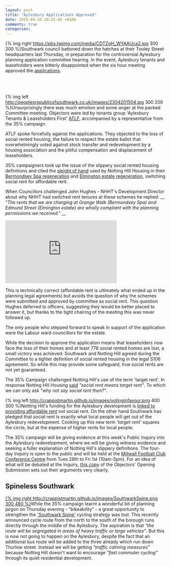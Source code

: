 ```yaml
---
layout: post
title: "Aylesbury Applications Approved"
date: 2015-04-26 20:25:05 +0100
comments: true
categories: 
---
```

{% img right https://pbs.twimg.com/media/CDTZqH_WYAAUca2.jpg 300 200 %}Southwark council battoned down the hatches at their Tooley Street headquarters last Thursday, in preparation for the controversial Aylesbury planning application committee hearing.
In the event, Aylesbury tenants and leaseholders were bitterly disappointed when the six hour meeting approved the [applications](http://35percent.org/blog/2014/11/01/aylesbury-estate-planning-application/).
</br>
</br>
</br>
</br>

{% img left http://peoplesrepublicofsouthwark.co.uk/images/2304201504.jpg 300 200 %}Unsurprisingly there was much emotion and some anger at the packed Committee meeting. Objectors were led by tenants group 'Aylesbury Tenants & Leaseholders First' [ATLF](http://aylesburytenantsfirst.org.uk/), accompanied by a representative from the 35% campaign.

ATLF spoke forcefully against the applications. They objected to the loss of social rented housing, the failure to respect the estate ballot that overwhelmingly voted against stock transfer and redevelopment by a housing association and the pitiful compensation and displacement of leaseholders.



35% campaigners took up the issue of the slippery social rented housing definitions and cited the [sleight of hand](http://35percent.org/images/AylesburyPlanningApplications_ref15AP3843-44.pdf) used by Notting Hill Housing in their [Bermondsey Spa regeneration](http://35percent.org/blog/2015/03/18/stand-up-for-more-social-housing/) and [Elmington estate regeneration](http://35percent.org/blog/2015/04/18/aylesbury-planning-application-hearing/), switching social rent for affordable rent.

When Councillors challenged John Hughes - NHHT's Development Director about why NHHT had switched rent tenures at these schemes he replied: __ _"The rents that we are charging at Grange Walk (Bermondsey Spa) and Edmund Street (Elmington estate) are wholly compliant with the planning permissions we received."_ __

<iframe width="350" height="197" src="https://www.youtube.com/embed/Xqme8oXrCp0?rel=0" align="center" frameborder="0" allowfullscreen></iframe>

This is technically correct (affordable rent is ultimately what ended up in the planning legal agreements) but avoids the question of why the schemes were submitted and approved by committee as social rent. This question Hughes deferred to officers, suggesting they would be better placed to answer it, but thanks to the tight chairing of the meeting this was never followed up. 

The only people who stepped forward to speak in support of the application were the Labour ward councillors for the estate. 

While the decision to approve the application means that leaseholders now face the loss of their homes and at least 778 social rented homes are lost, a small victory was achieved: Southwark and Notting Hill agreed during the Committee to a tighter definition of social rented housing in the legal S106 agreement. So while this may provide some safeguard, true social rents are not yet guaranteed.

The 35% Campaign challenged Notting Hill's use of the term 'target rent'. In response Notting Hill Housing [said](http://35percent.org/images/MasterplanClarificationLetter7April.pdf) _"social rent means target rent"_. To which we can only ask _"why not say social rent then?"_.

{% img left http://crappistmartin.github.io/images/votinginfavour.png 400 300 %}Notting Hill's funding for the Aylesbury development is [linked to providing affordable rent](http://crappistmartin.github.io/images/InsideHousingBoris.pdf) not social rent. On the other hand Southwark has pledged that social rent is exactly what local people will get out of the Aylesbury redevelopment. Cooking up this new term _'target rent'_ squares the circle, but at the expense of higher rents for local people.

The 35% campaign will be giving evidence at this week's Public Inquiry into the Aylesbury redevelopment, where we will be giving witness evidence and seeking a fuller explanation of Notting Hill's slippery definitions. The four-day Inquiry is open to the public and will be held at the [Millwall Football Club Conference Centre](http://www.millwallfc.co.uk/tickets/how0-to-get-here/) from Tues 28th to Fri 1st (10am-5pm). For an idea of what will be debated at the Inquiry, [this copy](http://crappistmartin.github.io/images/Objectors_OpeningSubmissions_andAppendices.pdf) of the Objectors' Opening Submission sets out their arguments very clearly.

## Spineless Southwark
[{% img right http://crappistmartin.github.io/images/SouthwarkSpine.png 300 480 %}](http://www.southwark.gov.uk/download/downloads/id/11135/north-south_southwark_spine_cycle_route)While the 35% campaign learnt a wonderful bit of planning jargon on Thursday evening - "bikeability" - a great opportunity to strengthen the ['Southwark Spine'](http://www.southwark.gov.uk/news/article/1812/southwark_council_launches_new_cycling_strategy) cycling strategy was lost. This recently announced cycle route from the north to the south of the borough runs directly through the middle of the Aylesbury. The aspiration is that _"the route will be segregated in areas of heavy traffic or large vehicles"_. But this is now not going to happen on the Aylesbury, despite the fact that an additional bus route will be added to the three already which run down Thurlow street. Instead we will be getting _"traffic calming measures"_ because Notting Hill doesn't want to encourage _"fast commuter cycling"_ through its quiet residential development. 
